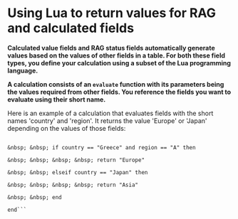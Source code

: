 

# Using Lua to return values for RAG and calculated fields

**Calculated value fields and RAG status fields automatically generate values based on the values of other fields in a table. For both these field types, you define your calculation using a subset of the Lua programming language.**

**A calculation consists of an ``evaluate`` function with its parameters being the values required from other fields. You reference the fields you want to evaluate using their short name.**

Here is an example of a calculation that evaluates fields with the short names 'country' and 'region'. It returns the value 'Europe' or 'Japan' depending on the values of those fields:&nbsp;&nbsp;

```function evaluate (country, region)

&nbsp; &nbsp; if country == "Greece" and region == "A" then

&nbsp; &nbsp; &nbsp; &nbsp; return "Europe"

&nbsp; &nbsp; elseif country == "Japan" then

&nbsp; &nbsp; &nbsp; &nbsp; return "Asia"

&nbsp; &nbsp; end

end```